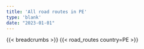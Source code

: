 ```yaml
---
title: 'All road routes in PE'
type: 'blank'
date: "2023-01-01"
---
```


{{< breadcrumbs >}}
{{< road_routes country=PE >}}
